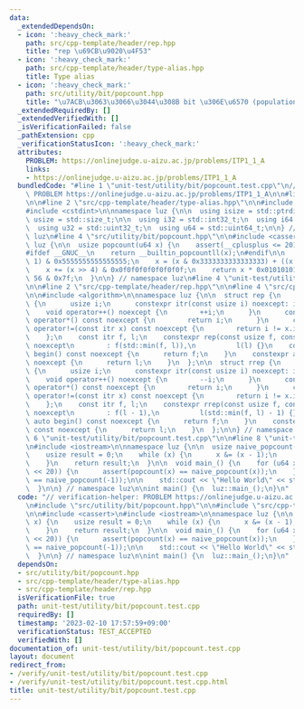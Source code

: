```yaml
---
data:
  _extendedDependsOn:
  - icon: ':heavy_check_mark:'
    path: src/cpp-template/header/rep.hpp
    title: "rep \u69CB\u9020\u4F53"
  - icon: ':heavy_check_mark:'
    path: src/cpp-template/header/type-alias.hpp
    title: Type alias
  - icon: ':heavy_check_mark:'
    path: src/utility/bit/popcount.hpp
    title: "\u7ACB\u3063\u3066\u3044\u308B bit \u306E\u6570 (population count, popcount)"
  _extendedRequiredBy: []
  _extendedVerifiedWith: []
  _isVerificationFailed: false
  _pathExtension: cpp
  _verificationStatusIcon: ':heavy_check_mark:'
  attributes:
    PROBLEM: https://onlinejudge.u-aizu.ac.jp/problems/ITP1_1_A
    links:
    - https://onlinejudge.u-aizu.ac.jp/problems/ITP1_1_A
  bundledCode: "#line 1 \"unit-test/utility/bit/popcount.test.cpp\"\n// verification-helper:\
    \ PROBLEM https://onlinejudge.u-aizu.ac.jp/problems/ITP1_1_A\n\n#line 2 \"src/utility/bit/popcount.hpp\"\
    \n\n#line 2 \"src/cpp-template/header/type-alias.hpp\"\n\n#include <cstddef>\n\
    #include <cstdint>\n\nnamespace luz {\n\n  using isize = std::ptrdiff_t;\n  using\
    \ usize = std::size_t;\n\n  using i32 = std::int32_t;\n  using i64 = std::int64_t;\n\
    \  using u32 = std::uint32_t;\n  using u64 = std::uint64_t;\n\n} // namespace\
    \ luz\n#line 4 \"src/utility/bit/popcount.hpp\"\n\n#include <cassert>\n\nnamespace\
    \ luz {\n\n  usize popcount(u64 x) {\n    assert(__cplusplus <= 201703L);\n\n\
    #ifdef __GNUC__\n    return __builtin_popcountll(x);\n#endif\n\n    x -= (x >>\
    \ 1) & 0x5555555555555555;\n    x = (x & 0x3333333333333333) + ((x >> 2) & 0x3333333333333333);\n\
    \    x += (x >> 4) & 0x0f0f0f0f0f0f0f0f;\n    return x * 0x0101010101010101 >>\
    \ 56 & 0x7f;\n  }\n\n} // namespace luz\n#line 4 \"unit-test/utility/bit/popcount.test.cpp\"\
    \n\n#line 2 \"src/cpp-template/header/rep.hpp\"\n\n#line 4 \"src/cpp-template/header/rep.hpp\"\
    \n\n#include <algorithm>\n\nnamespace luz {\n\n  struct rep {\n    struct itr\
    \ {\n      usize i;\n      constexpr itr(const usize i) noexcept: i(i) {}\n  \
    \    void operator++() noexcept {\n        ++i;\n      }\n      constexpr usize\
    \ operator*() const noexcept {\n        return i;\n      }\n      constexpr bool\
    \ operator!=(const itr x) const noexcept {\n        return i != x.i;\n      }\n\
    \    };\n    const itr f, l;\n    constexpr rep(const usize f, const usize l)\
    \ noexcept\n        : f(std::min(f, l)),\n          l(l) {}\n    constexpr auto\
    \ begin() const noexcept {\n      return f;\n    }\n    constexpr auto end() const\
    \ noexcept {\n      return l;\n    }\n  };\n\n  struct rrep {\n    struct itr\
    \ {\n      usize i;\n      constexpr itr(const usize i) noexcept: i(i) {}\n  \
    \    void operator++() noexcept {\n        --i;\n      }\n      constexpr usize\
    \ operator*() const noexcept {\n        return i;\n      }\n      constexpr bool\
    \ operator!=(const itr x) const noexcept {\n        return i != x.i;\n      }\n\
    \    };\n    const itr f, l;\n    constexpr rrep(const usize f, const usize l)\
    \ noexcept\n        : f(l - 1),\n          l(std::min(f, l) - 1) {}\n    constexpr\
    \ auto begin() const noexcept {\n      return f;\n    }\n    constexpr auto end()\
    \ const noexcept {\n      return l;\n    }\n  };\n\n} // namespace luz\n#line\
    \ 6 \"unit-test/utility/bit/popcount.test.cpp\"\n\n#line 8 \"unit-test/utility/bit/popcount.test.cpp\"\
    \n#include <iostream>\n\nnamespace luz {\n\n  usize naive_popcount(u64 x) {\n\
    \    usize result = 0;\n    while (x) {\n      x &= (x - 1);\n      result++;\n\
    \    }\n    return result;\n  }\n\n  void main_() {\n    for (u64 x: rep(0, 1\
    \ << 20)) {\n      assert(popcount(x) == naive_popcount(x));\n    }\n\n    assert(popcount(-1)\
    \ == naive_popcount(-1));\n\n    std::cout << \"Hello World\" << std::endl;\n\
    \  }\n\n} // namespace luz\n\nint main() {\n  luz::main_();\n}\n"
  code: "// verification-helper: PROBLEM https://onlinejudge.u-aizu.ac.jp/problems/ITP1_1_A\n\
    \n#include \"src/utility/bit/popcount.hpp\"\n\n#include \"src/cpp-template/header/rep.hpp\"\
    \n\n#include <cassert>\n#include <iostream>\n\nnamespace luz {\n\n  usize naive_popcount(u64\
    \ x) {\n    usize result = 0;\n    while (x) {\n      x &= (x - 1);\n      result++;\n\
    \    }\n    return result;\n  }\n\n  void main_() {\n    for (u64 x: rep(0, 1\
    \ << 20)) {\n      assert(popcount(x) == naive_popcount(x));\n    }\n\n    assert(popcount(-1)\
    \ == naive_popcount(-1));\n\n    std::cout << \"Hello World\" << std::endl;\n\
    \  }\n\n} // namespace luz\n\nint main() {\n  luz::main_();\n}\n"
  dependsOn:
  - src/utility/bit/popcount.hpp
  - src/cpp-template/header/type-alias.hpp
  - src/cpp-template/header/rep.hpp
  isVerificationFile: true
  path: unit-test/utility/bit/popcount.test.cpp
  requiredBy: []
  timestamp: '2023-02-10 17:57:59+09:00'
  verificationStatus: TEST_ACCEPTED
  verifiedWith: []
documentation_of: unit-test/utility/bit/popcount.test.cpp
layout: document
redirect_from:
- /verify/unit-test/utility/bit/popcount.test.cpp
- /verify/unit-test/utility/bit/popcount.test.cpp.html
title: unit-test/utility/bit/popcount.test.cpp
---
```

